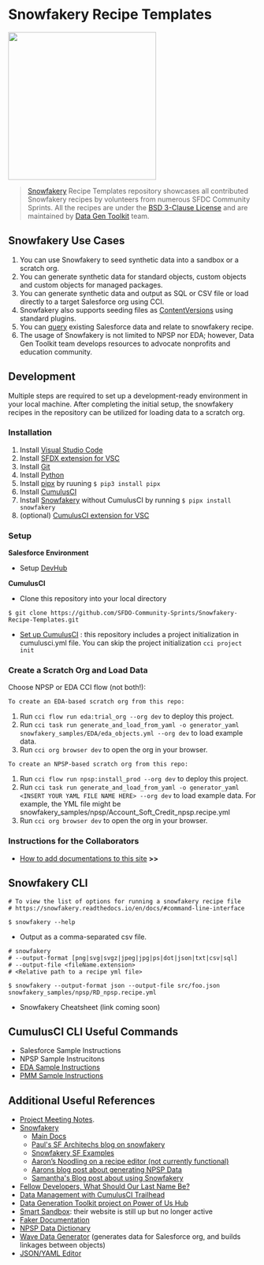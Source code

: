 # Snowfakery Recipe Templates

<img src="https://raw.githubusercontent.com/SFDO-Community-Sprints/DataGenerationToolkit/master/Assets/DataGenerationLogoFinal051320.png" width=300px/>

> [Snowfakery](https://snowfakery.readthedocs.io/en/docs/) Recipe Templates repository showcases all contributed Snowfakery recipes by volunteers from numerous SFDC Community Sprints. All the recipes are under the [BSD 3-Clause License](https://github.com/SFDO-Community-Sprints/Snowfakery-Recipe-Templates/blob/main/LICENSE) and are maintained by [Data Gen Toolkit](https://github.com/SFDO-Community-Sprints/DataGenerationToolkit) team.


## Snowfakery Use Cases
1. You can use Snowfakery to seed synthetic data into a sandbox or a scratch org.
2. You can generate synthetic data for standard objects, custom objects and custom objects for managed packages.
3. You can generate synthetic data and output as SQL or CSV file or load directly to a target Salesforce org using CCI.
4. Snowfakery also supports seeding files as [ContentVersions](https://snowfakery.readthedocs.io/en/docs/salesforce.html#contentversions) using standard plugins.
5. You can [query](https://snowfakery.readthedocs.io/en/docs/salesforce.html#incorporating-information-from-salesforce) existing Salesforce data and relate to snowfakery recipe.
6. The usage of Snowfakery is not limited to NPSP nor EDA; however, Data Gen Toolkit team develops resources to advocate nonprofits and education community.

## Development
Multiple steps are required to set up a development-ready environment in your local machine. After completing the initial setup, the snowfakery recipes in the repository can be utilized for loading data to a scratch org.

### Installation

  1. Install [Visual Studio Code](https://code.visualstudio.com/)
  2. Install [SFDX extension for VSC](https://developer.salesforce.com/tools/vscode/)
  3. Install [Git](https://git-scm.com/downloads)
  4. Install [Python](https://www.python.org/downloads/)
  5. Install [pipx](https://github.com/pipxproject/pipx) by ruuning `$ pip3 install pipx`
  6. Install [CumulusCI](https://cumulusci.readthedocs.io/en/latest/install.html)
  7. Install [Snowfakery](https://github.com/SFDO-Tooling/Snowfakery) without CumulusCI by running `$ pipx install snowfakery`
  8. (optional) [CumulusCI extension for VSC](https://marketplace.visualstudio.com/items?itemName=CumulusCI.cci)
    
### Setup

  **Salesforce Environment**

  - Setup [DevHub](https://trailhead.salesforce.com/content/learn/modules/cumulusci-setup/set-up-your-salesforce-environment)

    
  **CumulusCI**

  - Clone this repository into your local directory 

  ``` cli
  $ git clone https://github.com/SFDO-Community-Sprints/Snowfakery-Recipe-Templates.git
  ```
  - [Set up CumulusCI](https://cumulusci.readthedocs.io/en/latest/get_started.html) : this repository includes a project initialization in cumulusci.yml file. You can skip the project initialization `cci project init` 

  ### Create a Scratch Org and Load Data

  Choose NPSP or EDA CCI flow (not both!):

    To create an EDA-based scratch org from this repo:

  1. Run `cci flow run eda:trial_org --org dev` to deploy this project.
  2. Run `cci task run generate_and_load_from_yaml -o generator_yaml snowfakery_samples/EDA/eda_objects.yml --org dev` to load example data.
  3. Run `cci org browser dev` to open the org in your browser.

    To create an NPSP-based scratch org from this repo:

  1. Run `cci flow run npsp:install_prod --org dev` to deploy this project.
  2. Run `cci task run generate_and_load_from_yaml -o generator_yaml <INSERT YOUR YAML FILE NAME HERE> --org dev` to load example data.  For example, the YML file might be snowfakery_samples/npsp/Account_Soft_Credit_npsp.recipe.yml
  3. Run `cci org browser dev` to open the org in your browser.

  ### Instructions for the Collaborators
  - [How to add documentations to this site](docs/index.md) **>>**
## Snowfakery CLI

``` 
# To view the list of options for running a snowfakery recipe file
# https://snowfakery.readthedocs.io/en/docs/#command-line-interface

$ snowfakery --help
```
- Output as a comma-separated csv file.
``` 
# snowfakery 
# --output-format [png|svg|svgz|jpeg|jpg|ps|dot|json|txt|csv|sql]
# --output-file <fileName.extension> 
# <Relative path to a recipe yml file>

$ snowfakery --output-format json --output-file src/foo.json snowfakery_samples/npsp/RD_npsp.recipe.yml
```
- Snowfakery Cheatsheet (link coming soon)

## CumulusCI CLI Useful Commands
- Salesforce Sample Instructions
- NPSP Sample Instrucitons
- [EDA Sample Instructions](docs/EDASampleInstructions.md)
- [PMM Sample Instructions](docs/PMMSampleinstruction.md)
## Additional Useful References

- [Project Meeting Notes](https://github.com/SFDO-Community-Sprints/DataGenerationToolkit/wiki).
- [Snowfakery](https://github.com/SFDO-Tooling/Snowfakery)
  - [Main Docs](https://snowfakery.readthedocs.io/en/docs/)
  - [Paul's SF Architechs blog on snowfakery](https://medium.com/salesforce-architects/generate-realistic-datasets-with-snowfakery-5349225b033d)
  - [Snowfakery SF Examples](https://github.com/SFDO-Tooling/Snowfakery/tree/master/examples)
  - [Aaron’s Noodling on a recipe editor (not currently functional)](https://github.com/acrosman/snowmakery)
  - [Aarons blog post about generating NPSP Data](https://spinningcode.org/2020/11/generate-sample-data-for-salesforce-npsp/)
  - [Samantha's Blog post about using Snowfakery](https://thedataarealright.blog/2021/01/15/snowfakery-till-you-makery/)
- [Fellow Developers, What Should Our Last Name Be?](https://dev.to/roygreenfeld/fellow-developers-what-should-our-last-name-be-cle)
- [Data Management with CumulusCI Trailhead](https://trailhead.salesforce.com/en/content/learn/modules/data-management-with-cumulusci?trail_id=build-applications-with-cumulusci)
- [Data Generation Toolkit project on Power of Us Hub](https://powerofus.force.com/s/group/0F91E000000brOoSAI/community-project-data-generation)
- [Smart Sandbox](https://www.smartsandbox.com/index.html): their website is still up but no longer active
- [Faker Documentation](https://faker.readthedocs.io/en/master/)
- [NPSP Data Dictionary](https://attain-projects.quip.com/yD1wAsdz1m1Q/NPSP-Public-Data-Dictionary)
- [Wave Data Generator](https://github.com/ttse-sfdc/sfdc-wave-data-generator) (generates data for Salesforce org, and builds linkages between objects)
- [JSON/YAML Editor](https://json-editor.github.io/json-editor/)
